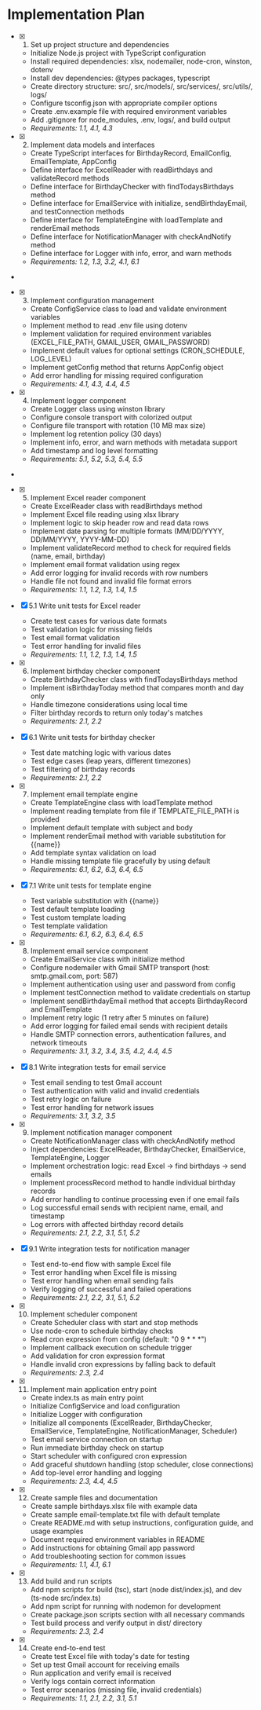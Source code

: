 # Implementation Plan

- [x] 1. Set up project structure and dependencies





  - Initialize Node.js project with TypeScript configuration
  - Install required dependencies: xlsx, nodemailer, node-cron, winston, dotenv
  - Install dev dependencies: @types packages, typescript
  - Create directory structure: src/, src/models/, src/services/, src/utils/, logs/
  - Configure tsconfig.json with appropriate compiler options
  - Create .env.example file with required environment variables
  - Add .gitignore for node_modules, .env, logs/, and build output
  - _Requirements: 1.1, 4.1, 4.3_

- [x] 2. Implement data models and interfaces




  - Create TypeScript interfaces for BirthdayRecord, EmailConfig, EmailTemplate, AppConfig
  - Define interface for ExcelReader with readBirthdays and validateRecord methods
  - Define interface for BirthdayChecker with findTodaysBirthdays method
  - Define interface for EmailService with initialize, sendBirthdayEmail, and testConnection methods
  - Define interface for TemplateEngine with loadTemplate and renderEmail methods
  - Define interface for NotificationManager with checkAndNotify method
  - Define interface for Logger with info, error, and warn methods
  - _Requirements: 1.2, 1.3, 3.2, 4.1, 6.1_
-

- [x] 3. Implement configuration management




  - Create ConfigService class to load and validate environment variables
  - Implement method to read .env file using dotenv
  - Implement validation for required environment variables (EXCEL_FILE_PATH, GMAIL_USER, GMAIL_PASSWORD)
  - Implement default values for optional settings (CRON_SCHEDULE, LOG_LEVEL)
  - Implement getConfig method that returns AppConfig object
  - Add error handling for missing required configuration
  - _Requirements: 4.1, 4.3, 4.4, 4.5_

- [x] 4. Implement logger component





  - Create Logger class using winston library
  - Configure console transport with colorized output
  - Configure file transport with rotation (10 MB max size)
  - Implement log retention policy (30 days)
  - Implement info, error, and warn methods with metadata support
  - Add timestamp and log level formatting
  - _Requirements: 5.1, 5.2, 5.3, 5.4, 5.5_
-

- [x] 5. Implement Excel reader component




  - Create ExcelReader class with readBirthdays method
  - Implement Excel file reading using xlsx library
  - Implement logic to skip header row and read data rows
  - Implement date parsing for multiple formats (MM/DD/YYYY, DD/MM/YYYY, YYYY-MM-DD)
  - Implement validateRecord method to check for required fields (name, email, birthday)
  - Implement email format validation using regex
  - Add error logging for invalid records with row numbers
  - Handle file not found and invalid file format errors
  - _Requirements: 1.1, 1.2, 1.3, 1.4, 1.5_

- [x] 5.1 Write unit tests for Excel reader


  - Create test cases for various date formats
  - Test validation logic for missing fields
  - Test email format validation
  - Test error handling for invalid files
  - _Requirements: 1.1, 1.2, 1.3, 1.4, 1.5_

- [x] 6. Implement birthday checker component





  - Create BirthdayChecker class with findTodaysBirthdays method
  - Implement isBirthdayToday method that compares month and day only
  - Handle timezone considerations using local time
  - Filter birthday records to return only today's matches
  - _Requirements: 2.1, 2.2_

- [x] 6.1 Write unit tests for birthday checker


  - Test date matching logic with various dates
  - Test edge cases (leap years, different timezones)
  - Test filtering of birthday records
  - _Requirements: 2.1, 2.2_

- [x] 7. Implement email template engine





  - Create TemplateEngine class with loadTemplate method
  - Implement reading template from file if TEMPLATE_FILE_PATH is provided
  - Implement default template with subject and body
  - Implement renderEmail method with variable substitution for {{name}}
  - Add template syntax validation on load
  - Handle missing template file gracefully by using default
  - _Requirements: 6.1, 6.2, 6.3, 6.4, 6.5_

- [x] 7.1 Write unit tests for template engine


  - Test variable substitution with {{name}}
  - Test default template loading
  - Test custom template loading
  - Test template validation
  - _Requirements: 6.1, 6.2, 6.3, 6.4, 6.5_

- [x] 8. Implement email service component





  - Create EmailService class with initialize method
  - Configure nodemailer with Gmail SMTP transport (host: smtp.gmail.com, port: 587)
  - Implement authentication using user and password from config
  - Implement testConnection method to validate credentials on startup
  - Implement sendBirthdayEmail method that accepts BirthdayRecord and EmailTemplate
  - Implement retry logic (1 retry after 5 minutes on failure)
  - Add error logging for failed email sends with recipient details
  - Handle SMTP connection errors, authentication failures, and network timeouts
  - _Requirements: 3.1, 3.2, 3.4, 3.5, 4.2, 4.4, 4.5_

- [x] 8.1 Write integration tests for email service


  - Test email sending to test Gmail account
  - Test authentication with valid and invalid credentials
  - Test retry logic on failure
  - Test error handling for network issues
  - _Requirements: 3.1, 3.2, 3.5_

- [x] 9. Implement notification manager component





  - Create NotificationManager class with checkAndNotify method
  - Inject dependencies: ExcelReader, BirthdayChecker, EmailService, TemplateEngine, Logger
  - Implement orchestration logic: read Excel → find birthdays → send emails
  - Implement processRecord method to handle individual birthday records
  - Add error handling to continue processing even if one email fails
  - Log successful email sends with recipient name, email, and timestamp
  - Log errors with affected birthday record details
  - _Requirements: 2.1, 2.2, 3.1, 5.1, 5.2_

- [x] 9.1 Write integration tests for notification manager


  - Test end-to-end flow with sample Excel file
  - Test error handling when Excel file is missing
  - Test error handling when email sending fails
  - Verify logging of successful and failed operations
  - _Requirements: 2.1, 2.2, 3.1, 5.1, 5.2_

- [x] 10. Implement scheduler component





  - Create Scheduler class with start and stop methods
  - Use node-cron to schedule birthday checks
  - Read cron expression from config (default: "0 9 * * *")
  - Implement callback execution on schedule trigger
  - Add validation for cron expression format
  - Handle invalid cron expressions by falling back to default
  - _Requirements: 2.3, 2.4_

- [x] 11. Implement main application entry point





  - Create index.ts as main entry point
  - Initialize ConfigService and load configuration
  - Initialize Logger with configuration
  - Initialize all components (ExcelReader, BirthdayChecker, EmailService, TemplateEngine, NotificationManager, Scheduler)
  - Test email service connection on startup
  - Run immediate birthday check on startup
  - Start scheduler with configured cron expression
  - Add graceful shutdown handling (stop scheduler, close connections)
  - Add top-level error handling and logging
  - _Requirements: 2.3, 4.4, 4.5_

- [x] 12. Create sample files and documentation





  - Create sample birthdays.xlsx file with example data
  - Create sample email-template.txt file with default template
  - Create README.md with setup instructions, configuration guide, and usage examples
  - Document required environment variables in README
  - Add instructions for obtaining Gmail app password
  - Add troubleshooting section for common issues
  - _Requirements: 1.1, 4.1, 6.1_

- [x] 13. Add build and run scripts





  - Add npm scripts for build (tsc), start (node dist/index.js), and dev (ts-node src/index.ts)
  - Add npm script for running with nodemon for development
  - Create package.json scripts section with all necessary commands
  - Test build process and verify output in dist/ directory
  - _Requirements: 2.3, 2.4_

- [x] 14. Create end-to-end test





  - Create test Excel file with today's date for testing
  - Set up test Gmail account for receiving emails
  - Run application and verify email is received
  - Verify logs contain correct information
  - Test error scenarios (missing file, invalid credentials)
  - _Requirements: 1.1, 2.1, 2.2, 3.1, 5.1_
